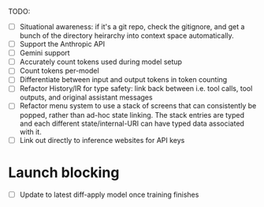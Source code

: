 TODO:

- [ ] Situational awareness: if it's a git repo, check the gitignore, and get a
  bunch of the directory heirarchy into context space automatically.
- [ ] Support the Anthropic API
- [ ] Gemini support
- [ ] Accurately count tokens used during model setup
- [ ] Count tokens per-model
- [ ] Differentiate between input and output tokens in token counting
- [ ] Refactor History/IR for type safety: link back between i.e. tool calls,
  tool outputs, and original assistant messages
- [ ] Refactor menu system to use a stack of screens that can consistently be
  popped, rather than ad-hoc state linking. The stack entries are typed and
  each different state/internal-URI can have typed data associated with it.
- [ ] Link out directly to inference websites for API keys

# Launch blocking

- [ ] Update to latest diff-apply model once training finishes
